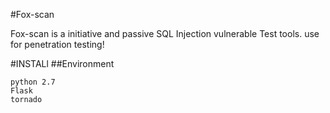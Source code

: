 #Fox-scan

Fox-scan is a initiative and passive SQL Injection vulnerable Test tools.
use for penetration testing!

#INSTALl
##Environment
```
python 2.7 
Flask
tornado
```


